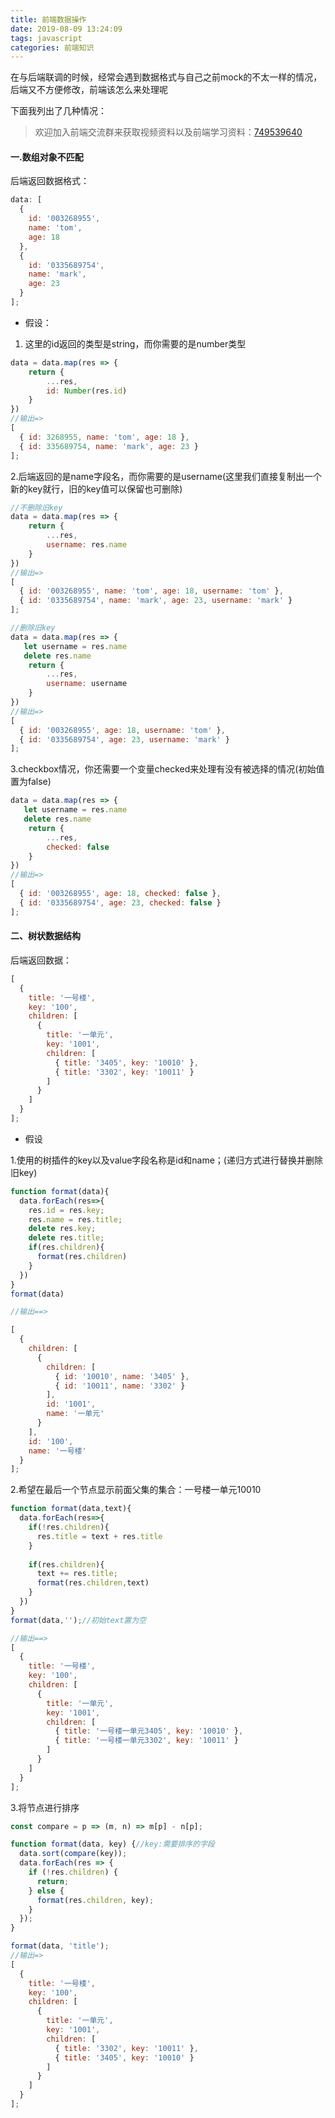 ```yaml
---
title: 前端数据操作
date: 2019-08-09 13:24:09
tags: javascript
categories: 前端知识
---
```

在与后端联调的时候，经常会遇到数据格式与自己之前mock的不太一样的情况，后端又不方便修改，前端该怎么来处理呢
<!--more-->
下面我列出了几种情况：
 > 欢迎加入前端交流群来获取视频资料以及前端学习资料：[749539640](//shang.qq.com/wpa/qunwpa?idkey=f528775f242a7c39fe8512383febb8990e621bf97354c2fb82f6832097b7c501) 
#### 一.数组对象不匹配
后端返回数据格式：
```js
data: [
  {
    id: '003268955',
    name: 'tom',
    age: 18
  },
  {
    id: '0335689754',
    name: 'mark',
    age: 23
  }
];

```

* 假设：

1. 这里的id返回的类型是string，而你需要的是number类型
```js
data = data.map(res => {
    return {
        ...res,
        id: Number(res.id)
    }
})
//输出=>
[
  { id: 3268955, name: 'tom', age: 18 },
  { id: 335689754, name: 'mark', age: 23 }
];
```
2.后端返回的是name字段名，而你需要的是username(这里我们直接复制出一个新的key就行，旧的key值可以保留也可删除)
```js
//不删除旧key
data = data.map(res => {
    return {
        ...res,
        username: res.name
    }
})
//输出=>
[
  { id: '003268955', name: 'tom', age: 18, username: 'tom' },
  { id: '0335689754', name: 'mark', age: 23, username: 'mark' }
];

//删除旧key
data = data.map(res => {
   let username = res.name
   delete res.name
    return {
        ...res,
        username: username
    }
})
//输出=>
[
  { id: '003268955', age: 18, username: 'tom' },
  { id: '0335689754', age: 23, username: 'mark' }
];

```
3.checkbox情况，你还需要一个变量checked来处理有没有被选择的情况(初始值置为false)
```js
data = data.map(res => {
   let username = res.name
   delete res.name
    return {
        ...res,
        checked: false
    }
})
//输出=>
[
  { id: '003268955', age: 18, checked: false },
  { id: '0335689754', age: 23, checked: false }
];
```
#### 二、树状数据结构
后端返回数据：
```js
[
  {
    title: '一号楼',
    key: '100',
    children: [
      {
        title: '一单元',
        key: '1001',
        children: [
          { title: '3405', key: '10010' },
          { title: '3302', key: '10011' }
        ]
      }
    ]
  }
];
```
* 假设

1.使用的树插件的key以及value字段名称是id和name；(递归方式进行替换并删除旧key)
```js
function format(data){
  data.forEach(res=>{
    res.id = res.key;
    res.name = res.title;
    delete res.key;
    delete res.title;
    if(res.children){
      format(res.children)
    }
  })
}
format(data)

//输出==>

[
  {
    children: [
      {
        children: [
          { id: '10010', name: '3405' },
          { id: '10011', name: '3302' }
        ],
        id: '1001',
        name: '一单元'
      }
    ],
    id: '100',
    name: '一号楼'
  }
];
```
2.希望在最后一个节点显示前面父集的集合：一号楼一单元10010
```js
function format(data,text){
  data.forEach(res=>{
    if(!res.children){
      res.title = text + res.title
    }
    
    if(res.children){
      text += res.title;
      format(res.children,text)
    }
  })
}
format(data,'');//初始text置为空

//输出==>
[
  {
    title: '一号楼',
    key: '100',
    children: [
      {
        title: '一单元',
        key: '1001',
        children: [
          { title: '一号楼一单元3405', key: '10010' },
          { title: '一号楼一单元3302', key: '10011' }
        ]
      }
    ]
  }
];
```
3.将节点进行排序
```js
const compare = p => (m, n) => m[p] - n[p];

function format(data, key) {//key:需要排序的字段
  data.sort(compare(key));
  data.forEach(res => {
    if (!res.children) {
      return;
    } else {
      format(res.children, key);
    }
  });
}

format(data, 'title');
//输出=>
[
  {
    title: '一号楼',
    key: '100',
    children: [
      {
        title: '一单元',
        key: '1001',
        children: [
          { title: '3302', key: '10011' },
          { title: '3405', key: '10010' }
        ]
      }
    ]
  }
];

```
